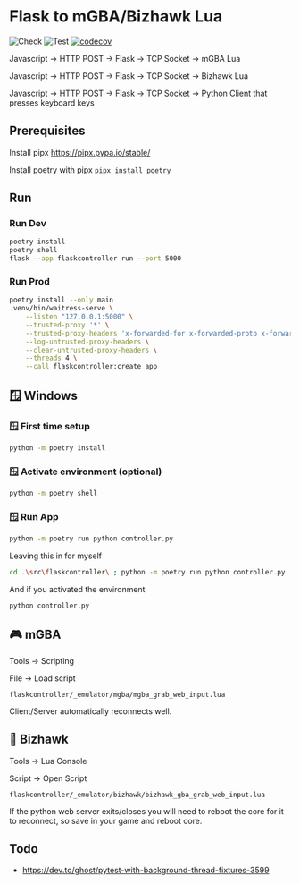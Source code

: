 # Flask to mGBA/Bizhawk Lua

![Check](https://github.com/kism/flask-controller/actions/workflows/check.yml/badge.svg)
![Test](https://github.com/kism/flask-controller/actions/workflows/test.yml/badge.svg)
[![codecov](https://codecov.io/gh/kism/flask-controller/graph/badge.svg?token=9R9ZI99GLP)](https://codecov.io/gh/kism/flask-controller)

Javascript -> HTTP POST -> Flask -> TCP Socket -> mGBA Lua

Javascript -> HTTP POST -> Flask -> TCP Socket -> Bizhawk Lua

Javascript -> HTTP POST -> Flask -> TCP Socket -> Python Client that presses keyboard keys

## Prerequisites

Install pipx <https://pipx.pypa.io/stable/>

Install poetry with pipx `pipx install poetry`

## Run

### Run Dev

```bash
poetry install
poetry shell
flask --app flaskcontroller run --port 5000
```

### Run Prod

```bash
poetry install --only main
.venv/bin/waitress-serve \
    --listen "127.0.0.1:5000" \
    --trusted-proxy '*' \
    --trusted-proxy-headers 'x-forwarded-for x-forwarded-proto x-forwarded-port' \
    --log-untrusted-proxy-headers \
    --clear-untrusted-proxy-headers \
    --threads 4 \
    --call flaskcontroller:create_app
```

## 🪟 Windows

### 🪟 First time setup

```bash
python -m poetry install
```

### 🪟 Activate environment (optional)

```bash
python -m poetry shell
```

### 🪟 Run App

```bash
python -m poetry run python controller.py
```

Leaving this in for myself

```bash
cd .\src\flaskcontroller\ ; python -m poetry run python controller.py
```

And if you activated the environment

```bash
python controller.py
```

## 🎮 mGBA

Tools -> Scripting

File -> Load script

`flaskcontroller/_emulator/mgba/mgba_grab_web_input.lua`

Client/Server automatically reconnects well.

## 🦅 Bizhawk

Tools -> Lua Console

Script -> Open Script

`flaskcontroller/_emulator/bizhawk/bizhawk_gba_grab_web_input.lua`

If the python web server exits/closes you will need to reboot the core for it to reconnect, so save in your game and reboot core.

## Todo

- https://dev.to/ghost/pytest-with-background-thread-fixtures-3599
